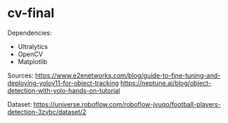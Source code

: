 # cv-final

Dependencies:
- Ultralytics
- OpenCV
- Matplotlib

Sources:
https://www.e2enetworks.com/blog/guide-to-fine-tuning-and-deploying-yolov11-for-object-tracking
https://neptune.ai/blog/object-detection-with-yolo-hands-on-tutorial

Dataset:
https://universe.roboflow.com/roboflow-jvuqo/football-players-detection-3zvbc/dataset/2